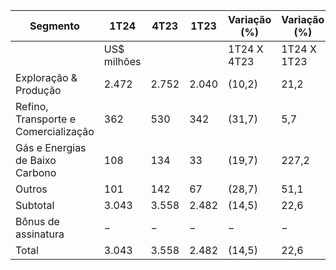 | Segmento                                      | 1T24  | 4T23  | 1T23  | Variação (%)  | Variação (%)  |
|-----------------------------------------------|-------|-------|-------|----------------|----------------|
|                                               | US$ milhões |       |       | 1T24 X 4T23    | 1T24 X 1T23    |
| Exploração & Produção                         | 2.472 | 2.752 | 2.040 | (10,2)         | 21,2           |
| Refino, Transporte e Comercialização          | 362   | 530   | 342   | (31,7)         | 5,7            |
| Gás e Energias de Baixo Carbono              | 108   | 134   | 33    | (19,7)         | 227,2          |
| Outros                                        | 101   | 142   | 67    | (28,7)         | 51,1           |
| Subtotal                                      | 3.043 | 3.558 | 2.482 | (14,5)         | 22,6           |
| Bônus de assinatura                           | −     | −     | −     | −              | −              |
| Total                                         | 3.043 | 3.558 | 2.482 | (14,5)         | 22,6           |
